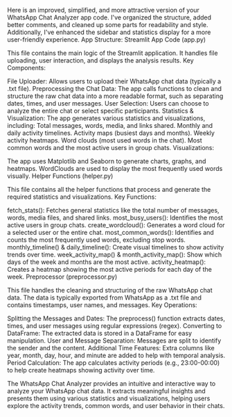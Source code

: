 Here is an improved, simplified, and more attractive version of your WhatsApp Chat Analyzer app code. I've organized the structure, added better comments, and cleaned up some parts for readability and style. Additionally, I've enhanced the sidebar and statistics display for a more user-friendly experience.
App Structure:
Streamlit App Code (app.py)

This file contains the main logic of the Streamlit application.
It handles file uploading, user interaction, and displays the analysis results.
Key Components:

File Uploader: Allows users to upload their WhatsApp chat data (typically a .txt file).
Preprocessing the Chat Data: The app calls functions to clean and structure the raw chat data into a more readable format, such as separating dates, times, and user messages.
User Selection: Users can choose to analyze the entire chat or select specific participants.
Statistics & Visualization: The app generates various statistics and visualizations, including:
Total messages, words, media, and links shared.
Monthly and daily activity timelines.
Activity maps (busiest days and months).
Weekly activity heatmaps.
Word clouds (most used words in the chat).
Most common words and the most active users in group chats.
Visualizations:

The app uses Matplotlib and Seaborn to generate charts, graphs, and heatmaps. WordClouds are used to display the most frequently used words visually.
Helper Functions (helper.py)

This file contains all the helper functions that process and generate the required statistics and visualizations.
Key Functions:

fetch_stats(): Fetches general statistics like the total number of messages, words, media files, and shared links.
most_busy_users(): Identifies the most active users in group chats.
create_wordcloud(): Generates a word cloud for a selected user or the entire chat.
most_common_words(): Identifies and counts the most frequently used words, excluding stop words.
monthly_timeline() & daily_timeline(): Create visual timelines to show activity trends over time.
week_activity_map() & month_activity_map(): Show which days of the week and months are the most active.
activity_heatmap(): Creates a heatmap showing the most active periods for each day of the week.
Preprocessor (preprocessor.py)

This file handles the cleaning and structuring of the raw WhatsApp chat data. The data is typically exported from WhatsApp as a .txt file and contains timestamps, user names, and messages.
Key Operations:

Splitting the Messages and Dates: The preprocess() function extracts dates, times, and user messages using regular expressions (regex).
Converting to DataFrame: The extracted data is stored in a DataFrame for easy manipulation.
User and Message Separation: Messages are split to identify the sender and the content.
Additional Time Features: Extra columns like year, month, day, hour, and minute are added to help with temporal analysis.
Period Calculation: The app calculates activity periods (e.g., 23:00-00:00) to help create heatmaps showing activity over time.





The WhatsApp Chat Analyzer provides an intuitive and interactive way to analyze your WhatsApp chat data. It extracts meaningful insights and presents them using various statistics and visualizations, helping users explore the activity trends, common words, and user behavior in their chats.
